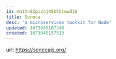 ```yaml
---
id: mn1tn82pizoj45k5btwwd18
title: Seneca
desc: 'a microservices toolkit for Node'
updated: 1673045187340
created: 1673045157513
---
```


url: https://senecajs.org/